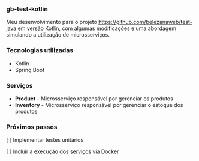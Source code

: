 ### gb-test-kotlin

Meu desenvolvimento para o projeto
https://github.com/belezanaweb/test-java em versão Kotlin,
com algumas modificações e uma abordagem simulando a utilização de microsserviços.

### Tecnologias utilizadas
- Kotlin
- Spring Boot

### Serviços
- **Product** - Microsserviço responsável por gerenciar os produtos
- **Inventory** - Microsserviço responsável por gerenciar o estoque dos produtos

### Próximos passos
[ ] Implementar testes unitários

[ ] Incluir a execução dos serviços via Docker